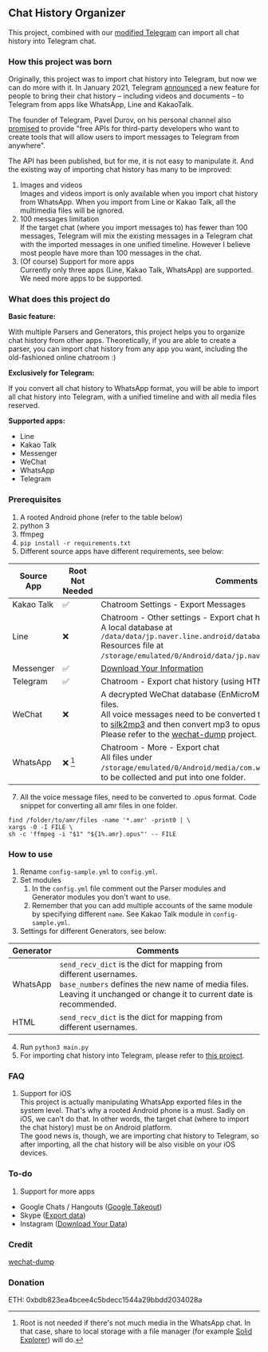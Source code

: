 ## Chat History Organizer
This project, combined with our [modified Telegram](https://github.com/realdeveloperongithub/Telegram) can import all chat history into Telegram chat.
### How this project was born
Originally, this project was to import chat history into Telegram, but now we can do more with it. In January 2021, Telegram [announced](https://telegram.org/blog/move-history) a new feature for people to bring their chat history – including videos and documents – to Telegram from apps like WhatsApp, Line and KakaoTalk.

The founder of Telegram, Pavel Durov,  on his personal channel also [promised](https://t.me/durov/150) to provide "free APIs for third-party developers who want to create tools that will allow users to import messages to Telegram from anywhere".

The API has been published, but for me, it is not easy to manipulate it. And the existing way of importing chat history has many to be improved:
1. Images and videos  
Images and videos import is only available when you import chat history from WhatsApp. When you import from Line or Kakao Talk, all the multimedia files will be ignored.
2. 100 messages limitation  
If the target chat (where you import messages to) has fewer than 100 messages, Telegram will mix the existing messages in a Telegram chat with the imported messages in one unified timeline. However I believe most people have more than 100 messages in the chat.
3. (Of course) Support for more apps  
Currently only three apps (Line, Kakao Talk, WhatsApp) are supported. We need more apps to be supported.

### What does this project do

**Basic feature:**

With multiple Parsers and Generators, this project helps you to organize chat history from other apps. Theoretically, if you are able to create a parser, you can import chat history from any app you want, including the old-fashioned online chatroom :)

**Exclusively for Telegram:**

If you convert all chat history to WhatsApp format, you will be able to import all chat history into Telegram, with a unified timeline and with all media files reserved.

**Supported apps:**

- Line
- Kakao Talk
- Messenger
- WeChat
- WhatsApp
- Telegram

### Prerequisites

1. A rooted Android phone (refer to the table below)
2. python 3
3. ffmpeg
4. `pip install -r requirements.txt`
6. Different source apps have different requirements, see below:

| Source App | Root Not Needed | Comments                                                                                                                                                                                                                                                                                                                      |
|------------|-------------|-------------------------------------------------------------------------------------------------------------------------------------------------------------------------------------------------------------------------------------------------------------------------------------------------------------------------------|
| Kakao Talk | ✅           | Chatroom Settings - Export Messages                                                                                                                                                                                                                                                                                           |
| Line       | ❌           | Chatroom - Other settings - Export chat history.<br />A local database at `/data/data/jp.naver.line.android/databases/naver_line`<br />Resources file at `/storage/emulated/0/Android/data/jp.naver.line.android/files/chats`.                                                                                                |
| Messenger  | ✅           | [Download Your Information](https://www.facebook.com/dyi)                                                                                                                                                                                                                                                                     |
| Telegram   | ✅           | Chatroom - Export chat history (using HTML format)                                                                                                                                                                                                                                                                            |
| WeChat     | ❌           | A decrypted WeChat database (EnMicroMsg.db) and all the resources files.</br>All voice messages need to be converted to opus format (you can refer to [silk2mp3](https://github.com/Coldison/silk2mp3) and then convert mp3 to opus).<br/>Please refer to the [wechat-dump](https://github.com/ppwwyyxx/wechat-dump) project. |
| WhatsApp   | ❌ [^1]      | Chatroom - More - Export chat</br>All files under `/storage/emulated/0/Android/media/com.whatsapp/WhatsApp/Media` need to be collected and put into one folder.                                                                                                                                                               |

[^1]: Root is not needed if there's not much media in the WhatsApp chat. In that case, share to local storage with a file manager (for example [Solid Explorer](https://play.google.com/store/apps/details?id=pl.solidexplorer2)) will do.
7. All the voice message files, need to be converted to .opus format. Code snippet for converting all amr files in one folder.
```shell
find /folder/to/amr/files -name '*.amr' -print0 | \
xargs -0 -I FILE \
sh -c 'ffmpeg -i "$1" "${1%.amr}.opus"' -- FILE
```

### How to use

1. Rename `config-sample.yml` to `config.yml`.
2. Set modules
   1. In the `config.yml` file comment out the Parser modules and Generator modules you don't want to use.
   2. Remember that you can add multiple accounts of the same module by specifying different `name`. See Kakao Talk module in `config-sample.yml`.
3. Settings for different Generators, see below:

| Generator | Comments                                                                                                                                                                                     |
|-----------|----------------------------------------------------------------------------------------------------------------------------------------------------------------------------------------------|
| WhatsApp  | `send_recv_dict` is the dict for mapping from different usernames.</br>`base_numbers` defines the new name of media files. Leaving it unchanged or change it to current date is recommended. |
| HTML      | `send_recv_dict` is the dict for mapping from different usernames.                                                                                                                           |

4. Run `python3 main.py`
5. For importing chat history into Telegram, please refer to [this project](https://github.com/realdeveloperongithub/Telegram).

### FAQ

1. Support for iOS  
This project is actually manipulating WhatsApp exported files in the system level. That's why a rooted Android phone is a must. Sadly on iOS, we can't do that. In other words, the target chat (where to import the chat history) must be on Android platform.  
The good news is, though, we are importing chat history to Telegram, so after importing, all the chat history will be also visible on your iOS devices.

### To-do

1. Support for more apps
- Google Chats / Hangouts ([Google Takeout](https://takeout.google.com/))
- Skype ([Export data](https://secure.skype.com/en/data-export))
- Instagram ([Download Your Data](https://www.instagram.com/download/request/))

### Credit

[wechat-dump](https://github.com/ppwwyyxx/wechat-dump)

### Donation

ETH: 0xbdb823ea4bcee4c5bdecc1544a29bbdd2034028a
